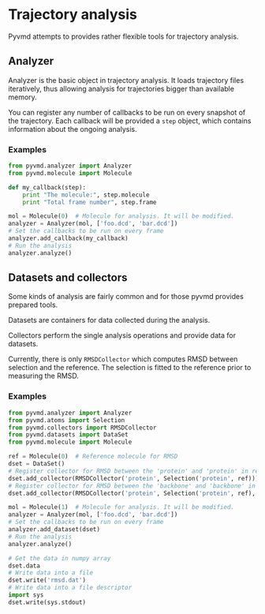 # Trajectory analysis #

Pyvmd attempts to provides rather flexible tools for trajectory analysis.

## Analyzer ##
Analyzer is the basic object in trajectory analysis.
It loads trajectory files iteratively, thus allowing analysis for trajectories bigger than available memory.

You can register any number of callbacks to be run on every snapshot of the trajectory.
Each callback will be provided a `step` object, which contains information about the ongoing analysis.

### Examples ###
```python
from pyvmd.analyzer import Analyzer
from pyvmd.molecule import Molecule

def my_callback(step):
    print "The molecule:", step.molecule
    print "Total frame number", step.frame

mol = Molecule(0)  # Molecule for analysis. It will be modified.
analyzer = Analyzer(mol, ['foo.dcd', 'bar.dcd'])
# Set the callbacks to be run on every frame
analyzer.add_callback(my_callback)
# Run the analysis
analyzer.analyze()
```

## Datasets and collectors ##
Some kinds of analysis are fairly common and for those pyvmd provides prepared tools.

Datasets are containers for data collected during the analysis.

Collectors perform the single analysis operations and provide data for datasets.

Currently, there is only `RMSDCollector` which computes RMSD between selection and the reference.
The selection is fitted to the reference prior to measuring the RMSD.

### Examples ###
```python
from pyvmd.analyzer import Analyzer
from pyvmd.atoms import Selection
from pyvmd.collectors import RMSDCollector
from pyvmd.datasets import DataSet
from pyvmd.molecule import Molecule

ref = Molecule(0)  # Reference molecule for RMSD
dset = DataSet()
# Register collector for RMSD between the 'protein' and 'protein' in reference.
dset.add_collector(RMSDCollector('protein', Selection('protein', ref)))
# Register collector for RMSD between the 'backbone' and 'backbone' in reference under name 'backbone'.
dset.add_collector(RMSDCollector('protein', Selection('protein', ref), name='backbone'))

mol = Molecule(1)  # Molecule for analysis. It will be modified.
analyzer = Analyzer(mol, ['foo.dcd', 'bar.dcd'])
# Set the callbacks to be run on every frame
analyzer.add_dataset(dset)
# Run the analysis
analyzer.analyze()

# Get the data in numpy array
dset.data
# Write data into a file
dset.write('rmsd.dat')
# Write data into a file descriptor
import sys
dset.write(sys.stdout)
```
